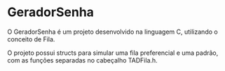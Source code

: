 # GeradorSenha
O GeradorSenha é um projeto desenvolvido na linguagem C, utilizando o conceito de Fila.

O projeto possui structs para simular uma fila preferencial e uma padrão, com as funções separadas no cabeçalho TADFila.h.
